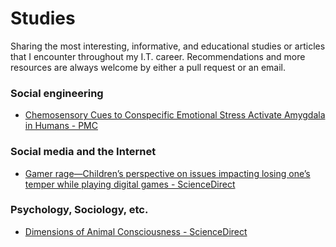 # Studies

Sharing the most interesting, informative, and educational studies or articles that I encounter throughout my I.T. career. Recommendations and more resources are always welcome by either a pull request or an email.





### Social engineering

- [Chemosensory Cues to Conspecific Emotional Stress Activate Amygdala in Humans - PMC](https://www.ncbi.nlm.nih.gov/pmc/articles/PMC2713432/)

### Social media and the Internet

- [Gamer rage—Children’s perspective on issues impacting losing one’s temper while playing digital games - ScienceDirect](https://www.sciencedirect.com/science/article/pii/S2212868922000393)

### Psychology, Sociology, etc.

- [Dimensions of Animal Consciousness - ScienceDirect](https://www.sciencedirect.com/science/article/pii/S1364661320301923)
